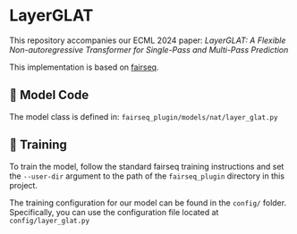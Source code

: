 # LayerGLAT

This repository accompanies our ECML 2024 paper:
_LayerGLAT: A Flexible Non-autoregressive Transformer for Single-Pass and Multi-Pass Prediction_

This implementation is based on [fairseq](https://github.com/facebookresearch/fairseq).

## 🧠 Model Code
The model class is defined in: `fairseq_plugin/models/nat/layer_glat.py`

## 🚀 Training
To train the model, follow the standard fairseq training instructions and set the `--user-dir` argument to the path of the `fairseq_plugin` directory in this project.

The training configuration for our model can be found in the `config/` folder. Specifically, you can use the configuration file located at `config/layer_glat.py`


